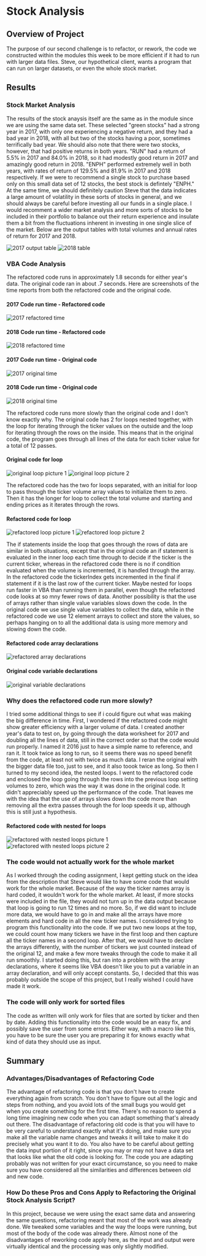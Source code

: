 # Stock Analysis

## Overview of Project

The purpose of our second challenge is to refactor, or rework, the code we constructed within the modules this week to be more efficient if it had to run with larger data files. Steve, our hypothetical client, wants a program that can run on larger datasets, or even the whole stock market. 

## Results

### Stock Market Analysis

The results of the stock anaysis itself are the same as in the module since we are using the same data set.  These selected "green stocks" had a strong year in 2017, with only one experiencing a negative return, and they had a bad year in 2018, with all but two of the stocks having a poor, sometimes terrifically bad year.   We should also note that there were two stocks, however, that had positive returns in both years.  "RUN" had a return of 5.5% in 2017 and 84.0% in 2018, so it had modestly good return in 2017 and amazingly good return in 2018.  "ENPH" performed extremely well in both years, with rates of return of 129.5% and 81.9% in 2017 and 2018 respectively.  If we were to recommend a single stock to purchase based only on this small data set of 12 stocks, the best stock is defintely "ENPH." At the same time, we should definitely caution Steve that the data indicates a large amount of volatility in these sorts of stocks in general, and we should always be careful before investing all our funds in a single place.  I would recomment a wider market analysis and more sorts of stocks to be included in their portfolio to balance out their return experience and insulate them a bit from the fluctuations inherent in investing in one single slice of the market. Below are the output tables with total volumes and annual rates of return for 2017 and 2018.

![2017 output table](https://github.com/mgsrichard/stock-analysis/blob/main/2017%20Data%20Output.png)
![2018 table](https://github.com/mgsrichard/stock-analysis/blob/main/2018%20Data%20Output.png)

### VBA Code Analysis

The refactored code runs in approximately 1.8 seconds for either year's data. The original code ran in about .7 seconds. Here are screenshots of the time reports from both the refactored code and the original code.


#### 2017 Code run time - Refactored code
![2017 refactored time](https://github.com/mgsrichard/stock-analysis/blob/main/VBA_Challenge_2017.png)
#### 2018 Code run time - Refactored code
![2018 refactored time](https://github.com/mgsrichard/stock-analysis/blob/main/VBA_Challenge_2018.png)
#### 2017 Code run time - Original code
![2017 original time](https://github.com/mgsrichard/stock-analysis/blob/main/2017%20original%20time.png)
#### 2018 Code run time - Original code
![2018 original time](https://github.com/mgsrichard/stock-analysis/blob/main/2018%20original%20time.png)


The refactored code runs more slowly than the original code and I don't know exactly why.  The original code has 2 for loops nested together, with the loop for iterating through the ticker values on the outside and the loop for iterating through the rows on the inside.  This means that in the original code, the program goes through all lines of the data for each ticker value for a total of 12 passes.  

#### Original code for loop
![original loop picture 1](https://github.com/mgsrichard/stock-analysis/blob/main/Original%20Code%20nested%20loop%201.png)
![original loop picture 2](https://github.com/mgsrichard/stock-analysis/blob/main/Orig_code_nested_loop2.png)

The refactored code has the two for loops separated, with an initial for loop to pass through the ticker volume array values to initialize them to zero. Then it has the longer for loop to collect the total volume and starting and ending prices as it iterates through the rows.  

#### Refactored code for loop
![refactored loop picture 1](https://github.com/mgsrichard/stock-analysis/blob/main/Refactored%20code%20loops%201.png)
![refactored loop picture 2](https://github.com/mgsrichard/stock-analysis/blob/main/Refactored%20Code%20Loops%202.png)


The if statements inside the loop that goes through the rows of data are similar in both situations, except that in the original code an if statement is evaluated in the inner loop each time through to decide if the ticker is the current ticker, whereas in the refactored code there is no if condition evaluated when the volume is incremented, it is handled through the array.  In the refactored code the  tickerIndex gets incremented in the final if statement if it is the last row of the current ticker. Maybe nested for loops run faster in VBA than running them in parallel, even though the refactored code looks at so mny fewer rows of data. Another possibility is that the use of arrays rather than single value variables slows down the code. In the original code we use single value variables to collect the data, while in the refactored code we use 12 element arrays to collect and store the values, so perhaps hanging on to all the additional data is using more memory and slowing down the code. 

#### Refactored code array declarations
![refactored array declarations](https://github.com/mgsrichard/stock-analysis/blob/main/refactored%20code%20array%20declarations.png)

#### Original code variable declarations
![original variable declarations](https://github.com/mgsrichard/stock-analysis/blob/main/original%20code%20variable%20declarations.png)

### Why does the refactored code run more slowly?

I tried some additional things to see if i could figure out what was making the big difference in time.  First, I wondered if the refactored code might show greater efficiency with a larger volume of data. I created another year's data to test on, by going through the data worksheet for 2017 and doubling all the lines of data, still in the correct order so that the code would run properly.  I named it 2016 just to have a simple name to reference, and ran it.  It took twice as long to run, so it seems there was no speed benefit from the code, at least not with twice as much data. I reran the original with the bigger data file too, just to see, and it also toook twice as long. So then I turned to my second idea, the nested loops. I went to the refactored code and enclosed the loop going through the rows into the previous loop setting volumes to zero, which was the way it was done in the original code.  It didn't appreciably speed up the performance of the code.  That leaves me with the idea that the use of arrays slows down the code more than removing all the extra passes through the for loop speeds it up, although this is still just a hypothesis.

#### Refactored code with nested for loops
![refactored with nested loops picture 1](https://github.com/mgsrichard/stock-analysis/blob/main/Refactored%20with%20nested%20loops%201.png)
![refactored with nested loops picture 2](https://github.com/mgsrichard/stock-analysis/blob/main/Refactored%20with%20nested%20loops%202.png)

### The code would not actually work for the whole market

As I worked through the coding assignment, I kept getting stuck on the idea from the description that Steve would like to have some code that would work for the whole market.  Because of the way the ticker names array is hard coded, it wouldn't work for the whole market. At least, if more stocks were included in the file, they would not turn up in the data output because that loop is going to run 12 times and no more.  So, if we did want to include more data, we would have to go in and make all the arrays have more elements and hard code in all the new ticker names.  I considered trying to program this functionality into the code. If we put two new loops at the top, we could count how many tickers we have in the first loop and then capture all the ticker names in a second loop. After that, we would have to declare the arrays differently, with the number of tickers we just counted instead of the original 12, and make a few more tweaks through the code to make it all run smoothly.  I started doing this, but ran into a problem with the array declarations, where it seems like VBA doesn't like you to put a variable in an array declaration, and will only accept constants. So, I decided that this was probably outside the scope of this project, but I really wished I could have made it work. 

### The code will only work for sorted files

The code as written will only work for files that are sorted by ticker and then by date. Adding this functionality into the code would be an easy fix, and possibly save the user from some errors.  Either way, with a macro like this, you have to be sure the user you are preparing it for knows exactly what kind of data they should use as input.


## Summary

### Advantages/Disadvantages of Refactoring Code

The advantage of refactoring code is that you don't have to create everything again from scratch. You don't have to figure out all the logic and steps from nothing, and you avoid lots of the small bugs you would get when you create something for the first time.  There's no reason to spend a long time imagining new code when you can adapt something that's already out there. The disadvantage of refactoring old code is that you will have to be very careful to understand exactly what it's doing, and make sure you make all the variable name changes and tweaks it will take to make it do precisely what you want it to do. You also have to be careful about getting the data input portion of it right, since you may or may not have a data set that looks like what the old code is looking for.  The code you are adapting probably was not written for your exact circumstance, so you need to make sure you have considered all the similarities and differences between old and new code.

### How Do these Pros and Cons Apply to Refactoring the Original Stock Analysis Script?

In this project, because we were using the exact same data and answering the same questions, refactoring meant that most of the work was already done.  We tweaked some variables and the way the loops were running, but most of the body of the code was already there.  Almost none of the disadvantages of reworking code apply here, as the input and output were virtually identical and the processing was only slightly modified.
